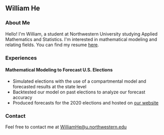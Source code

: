 ## William He
### About Me

Hello! I'm William, a student at Northwestern University studying Applied Mathematics and Statistics. I'm interested in mathematical modeling and relating fields. You can find my resume [here](William_He_Resume.pdf).

[//]: # (Put a resume here and relevant things like education and experience?)

### Experiences
#### Mathematical Modeling to Forecast U.S. Elections
*   Simulated elections with the use of a compartmental model and forecasted results at the state level
*   Backtested our model on past elections to analyze our forecast accuracy
*   Produced forecasts for the 2020 elections and hosted on [our website](https://modelingelectiondynamics.gitlab.io/2020-forecasts/)

### Contact
Feel free to contact me at WilliamHe@u.northwestern.edu

[//]: # (Theme page: https://github.com/pages-themes/cayman)
